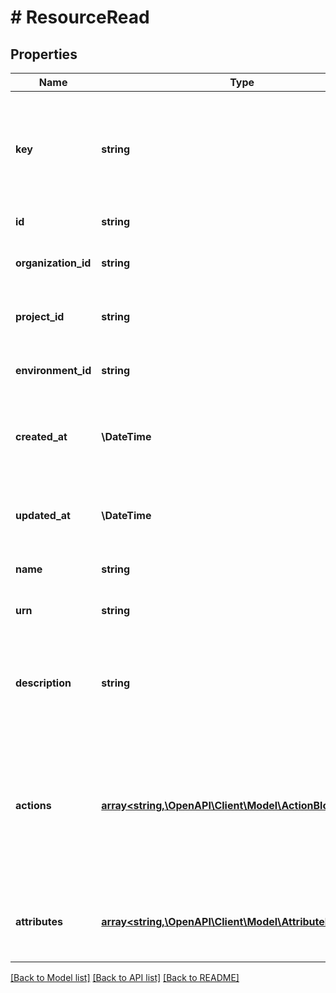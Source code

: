 # # ResourceRead

## Properties

Name | Type | Description | Notes
------------ | ------------- | ------------- | -------------
**key** | **string** | A URL-friendly name of the resource (i.e: slug). You will be able to query later using this key instead of the id (UUID) of the resource. |
**id** | **string** | Unique id of the resource |
**organization_id** | **string** | Unique id of the organization that the resource belongs to. |
**project_id** | **string** | Unique id of the project that the resource belongs to. |
**environment_id** | **string** | Unique id of the environment that the resource belongs to. |
**created_at** | **\DateTime** | Date and time when the resource was created (ISO_8601 format). |
**updated_at** | **\DateTime** | Date and time when the resource was last updated/modified (ISO_8601 format). |
**name** | **string** | The name of the resource |
**urn** | **string** | The [URN](https://en.wikipedia.org/wiki/Uniform_Resource_Name) (Uniform Resource Name) of the resource | [optional]
**description** | **string** | An optional longer description of what this resource respresents in your system | [optional]
**actions** | [**array<string,\OpenAPI\Client\Model\ActionBlockRead>**](ActionBlockRead.md) | A actions definition block, typically contained within a resource type definition block.         The actions represents the ways you can interact with a protected resource. | [optional]
**attributes** | [**array<string,\OpenAPI\Client\Model\AttributeBlockRead>**](AttributeBlockRead.md) | Attributes that each resource of this type defines, and can be used in your ABAC policies. | [optional]

[[Back to Model list]](../../README.md#models) [[Back to API list]](../../README.md#endpoints) [[Back to README]](../../README.md)
